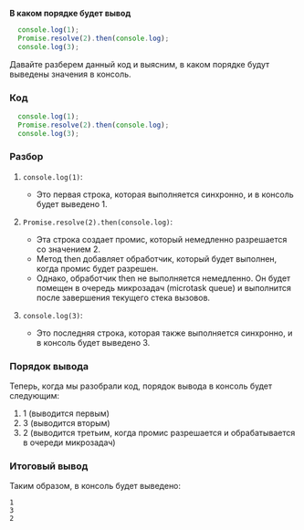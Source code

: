 
**В каком порядке будет вывод**

```js
  console.log(1);
  Promise.resolve(2).then(console.log);
  console.log(3);
```


Давайте разберем данный код и выясним, в каком порядке будут выведены значения в консоль.

### Код

```js
  console.log(1);
  Promise.resolve(2).then(console.log);
  console.log(3);
```


### Разбор

1. `console.log(1)`:
    - Это первая строка, которая выполняется синхронно, и в консоль будет выведено 1.

2. `Promise.resolve(2).then(console.log)`:
    - Эта строка создает промис, который немедленно разрешается со значением 2.
    - Метод then добавляет обработчик, который будет выполнен, когда промис будет разрешен.
    - Однако, обработчик then не выполняется немедленно. Он будет помещен в очередь микрозадач (microtask queue) и выполнится после завершения текущего стека вызовов.

3. `console.log(3)`:
    - Это последняя строка, которая также выполняется синхронно, и в консоль будет выведено 3.

### Порядок вывода

Теперь, когда мы разобрали код, порядок вывода в консоль будет следующим:

1. 1 (выводится первым)
2. 3 (выводится вторым)
3. 2 (выводится третьим, когда промис разрешается и обрабатывается в очереди микрозадач)

### Итоговый вывод

Таким образом, в консоль будет выведено:
```
1
3
2
```

